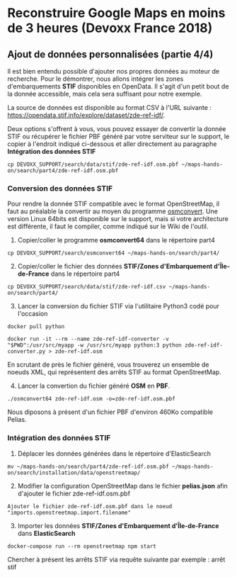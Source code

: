 # Reconstruire Google Maps en moins de 3 heures (Devoxx France 2018)

## Ajout de données personnalisées (partie 4/4)
Il est bien entendu possible d'ajouter nos propres données au moteur de recherche. Pour le démontrer, nous allons intégrer les zones d'embarquements __STIF__ disponibles en OpenData. Il s'agit d'un petit bout de la donnée accessible, mais cela sera suffisant pour notre exemple.

La source de données est disponible au format CSV à l'URL suivante :  https://opendata.stif.info/explore/dataset/zde-ref-idf/.

Deux options s'offrent à vous, vous pouvez essayer de convertir la donnée STIF ou récupérer le fichier PBF généré par votre serviteur sur le support, le copier à l'endroit indiqué ci-dessous et aller directement au paragraphe __Intégration des données STIF__
```
cp DEVOXX_SUPPORT/search/data/stif/zde-ref-idf.osm.pbf ~/maps-hands-on/search/part4/zde-ref-idf.osm.pbf
```

### Conversion des données __STIF__
Pour rendre la donnée STIF compatible avec le format OpenStreetMap, il faut au préalable la convertir au moyen du programme [osmconvert](https://wiki.openstreetmap.org/wiki/Osmconvert). Une version Linux 64bits est disponible sur le support, mais si votre architecture est différente, il faut le compiler, comme indiqué sur le Wiki de l'outil.
1. Copier/coller le programme __osmconvert64__ dans le répertoire part4
```
cp DEVOXX_SUPPORT/search/osmconvert64 ~/maps-hands-on/search/part4/
```
2. Copier/coller le fichier des données __STIF/Zones d'Embarquement d'Île-de-France__ dans le répertoire part4
```
cp DEVOXX_SUPPORT/search/data/stif/zde-ref-idf.csv ~/maps-hands-on/search/part4/
```
3. Lancer la conversion du fichier STIF via l'utilitaire Python3 codé pour l'occasion
```
docker pull python

docker run -it --rm --name zde-ref-idf-converter -v "$PWD":/usr/src/myapp -w /usr/src/myapp python:3 python zde-ref-idf-converter.py > zde-ref-idf.osm
```
En scrutant de près le fichier généré, vous trouverez un ensemble de noeuds XML, qui représentent des arrêts STIF au format OpenStreetMap.

4. Lancer la convertion du fichier généré __OSM__ en __PBF__.
```
./osmconvert64 zde-ref-idf.osm -o=zde-ref-idf.osm.pbf
```
Nous diposons à présent d'un fichier PBF d'environ 460Ko compatible Pelias.

### Intégration des données __STIF__
1. Déplacer les données générées dans le répertoire d'ElasticSearch
```
mv ~/maps-hands-on/search/part4/zde-ref-idf.osm.pbf ~/maps-hands-on/search/installation/data/openstreetmap/
```
2. Modifier la configuration OpenStreetMap dans le fichier __pelias.json__ afin d'ajouter le fichier zde-ref-idf.osm.pbf
```
Ajouter le fichier zde-ref-idf.osm.pbf dans le noeud "imports.openstreetmap.import.filename"
```
3. Importer les données __STIF/Zones d'Embarquement d'Île-de-France__ dans __ElasticSearch__
```
docker-compose run --rm openstreetmap npm start
```
Chercher à présent les arrêts STIF via requête suivante par exemple : arrêt stif